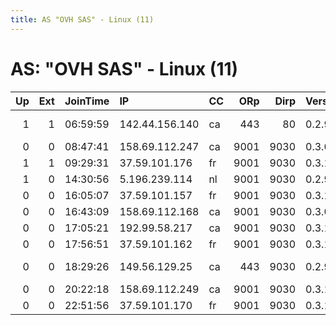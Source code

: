 ```yaml
---
title: AS "OVH SAS" - Linux (11)
---
```


# AS: "OVH SAS" - Linux (11)

|   Up |   Ext | JoinTime   | IP             | CC   |   ORp |   Dirp | Version   | Contact                       | Nickname   |   eFamMembers |
|-----:|------:|:-----------|:---------------|:-----|------:|-------:|:----------|:------------------------------|:-----------|--------------:|
|    1 |     1 | 06:59:59   | 142.44.156.140 | ca   |   443 |     80 | 0.2.9.11  | aleclarsen42. --at-- gmai     | mars       |             1 |
|    0 |     0 | 08:47:41   | 158.69.112.247 | ca   |  9001 |   9030 | 0.3.0.10  | None                          | Unnamed    |             1 |
|    1 |     1 | 09:29:31   | 37.59.101.176  | fr   |  9001 |   9030 | 0.3.1.7   | None                          | Unnamed    |             1 |
|    1 |     0 | 14:30:56   | 5.196.239.114  | nl   |  9001 |   9030 | 0.2.9.11  | None                          | ebait      |             1 |
|    0 |     0 | 16:05:07   | 37.59.101.157  | fr   |  9001 |   9030 | 0.3.1.7   | None                          | Unnamed    |             1 |
|    0 |     0 | 16:43:09   | 158.69.112.168 | ca   |  9001 |   9030 | 0.3.0.10  | None                          | Unnamed    |             1 |
|    0 |     0 | 17:05:21   | 192.99.58.217  | ca   |  9001 |   9030 | 0.3.1.7   | None                          | Unnamed    |             1 |
|    0 |     0 | 17:56:51   | 37.59.101.162  | fr   |  9001 |   9030 | 0.3.1.7   | None                          | Unnamed    |             1 |
|    0 |     0 | 18:29:26   | 149.56.129.25  | ca   |   443 |   9030 | 0.2.9.11  | &gt;&lt; &gt; tor-relay AT cl | Magrathea  |             1 |
|    0 |     0 | 20:22:18   | 158.69.112.249 | ca   |  9001 |   9030 | 0.3.1.7   | None                          | Unnamed    |             1 |
|    0 |     0 | 22:51:56   | 37.59.101.170  | fr   |  9001 |   9030 | 0.3.1.7   | None                          | Unnamed    |             1 |
